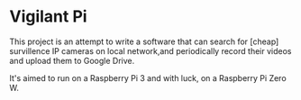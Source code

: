 # Vigilant Pi

This project is an attempt to write a software that can search for [cheap] survillence IP cameras on local network,and periodically record their videos and upload them to Google Drive.

It's aimed to run on a Raspberry Pi 3 and with luck, on a Raspberry Pi Zero W.
